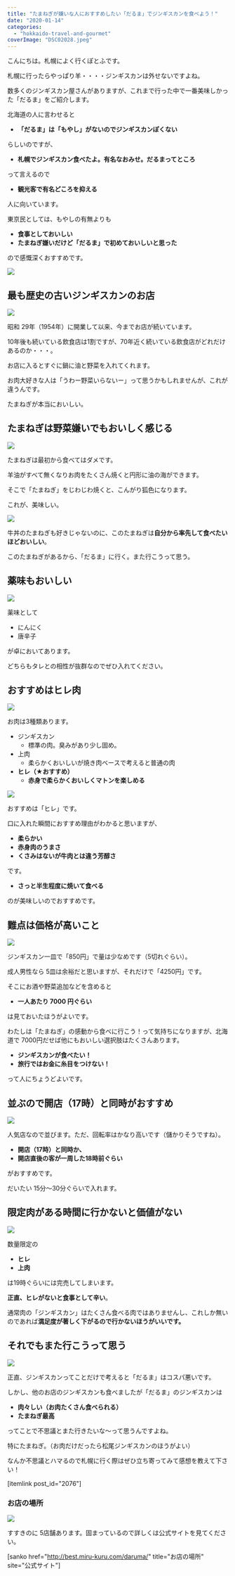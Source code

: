 ```yaml
---
title: "たまねぎが嫌いな人におすすめしたい「だるま」でジンギスカンを食べよう！"
date: "2020-01-14"
categories: 
  - "hokkaido-travel-and-gourmet"
coverImage: "DSC02028.jpeg"
---
```


こんにちは。札幌によく行くぽとふです。

札幌に行ったらやっぱり羊・・・・ジンギスカンは外せないですよね。

数多くのジンギスカン屋さんがありますが、これまで行った中で一番美味しかった「だるま」をご紹介します。

北海道の人に言わせると

- **「だるま」は「もやし」がないのでジンギスカンぽくない**

らしいのですが、

- **札幌でジンギスカン食べたよ。有名なおみせ。だるまってところ**

って言えるので

- **観光客で有名どころを抑える**

人に向いています。

東京民としては、もやしの有無よりも

- **食事としておいしい**
- **たまねぎ嫌いだけど「だるま」で初めておいしいと思った**

ので感慨深くおすすめです。

![](images/DSC02028.jpeg)

## 最も歴史の古いジンギスカンのお店

![](images/DSC02025.jpeg)

昭和 29年（1954年）に開業して以来、今までお店が続いています。

10年後も続いている飲食店は1割ですが、70年近く続いている飲食店がどれだけあるのか・・・。

お店に入るとすぐに鍋に油と野菜を入れてくれます。

お肉大好きな人は「うわー野菜いらないー」って思うかもしれませんが、これが違うんです。

たまねぎが本当においしい。

## たまねぎは野菜嫌いでもおいしく感じる

![](images/DSC02036.jpeg)

たまねぎは最初から食べてはダメです。

羊油がすべて無くなりお肉をたくさん焼くと円形に油の海ができます。

そこで「たまねぎ」をじわじわ焼くと、こんがり狐色になります。

これが、美味しい。

![](images/DSC02032.jpeg)

牛丼のたまねぎも好きじゃないのに、このたまねぎは**自分から率先して食べたいほどおいしい**。

このたまねぎがあるから、「だるま」に行く。また行こうって思う。

## 薬味もおいしい

![](images/DSC02034.jpeg)

薬味として

- にんにく
- 唐辛子

が卓においてあります。

どちらもタレとの相性が抜群なのでぜひ入れてください。

## おすすめはヒレ肉

![](images/DSC02033.jpeg)

お肉は3種類あります。

- ジンギスカン
    - 標準の肉。臭みがあり少し固め。
- 上肉
    - 柔らかくおいしいが焼き肉ベースで考えると普通の肉
- **ヒレ（★おすすめ）**
    - **赤身で柔らかくおいしくマトンを楽しめる**

![](images/DSC02038.jpeg)

おすすめは「ヒレ」です。

口に入れた瞬間におすすめ理由がわかると思いますが、

- **柔らかい**
- **赤身肉のうまさ**
- **くさみはないが牛肉とは違う芳醇さ**

です。

- **さっと半生程度に焼いて食べる**

のが美味しいのでおすすめです。

## 難点は価格が高いこと

![](images/DSC02024.jpeg)

ジンギスカン一皿で「850円」で量は少なめです（5切れぐらい）。

成人男性なら 5皿は余裕だと思いますが、それだけで「4250円」です。

そこにお酒や野菜追加などを含めると

- **一人あたり 7000 円ぐらい**

は見ておいたほうがよいです。

わたしは「たまねぎ」の感動から食べに行こう！って気持ちになりますが、北海道で 7000円だせば他にもおいしい選択肢はたくさんあります。

- **ジンギスカンが食べたい！**
- **旅行ではお金に糸目をつけない！**

って人にちょうどよいです。

## 並ぶので開店（17時）と同時がおすすめ

![](images/DSC02026.jpeg)

人気店なので並びます。ただ、回転率はかなり高いです（儲かりそうですね）。

- **開店（17時）と同時か、**
- **開店直後の客が一周した18時前ぐらい**

がおすすめです。

だいたい 15分～30分ぐらいで入れます。

## 限定肉がある時間に行かないと価値がない

![](images/DSC02035.jpeg)

数量限定の

- **ヒレ**
- **上肉**

は19時ぐらいには完売してしまいます。

**正直、ヒレがないと食事として辛い**。

通常肉の「ジンギスカン」はたくさん食べる肉ではありませんし、これしか無いのであれば**満足度が著しく下がるので行かないほうがいいです。**

## それでもまた行こうって思う

![](images/DSC02030.jpeg)

正直、ジンギスカンってことだけで考えると「だるま」はコスパ悪いです。

しかし、他のお店のジンギスカンも食べましたが「だるま」のジンギスカンは

- **肉々しい（お肉たくさん食べられる）**
- **たまねぎ最高**

ってことで不思議とまた行きたいな～って思うんですよね。

特にたまねぎ。（お肉だけだったら松尾ジンギスカンのほうがよい）

なんか不思議とハマるので札幌に行く際はぜひ立ち寄ってみて感想を教えて下さい！

\[itemlink post\_id="2076"\]

### お店の場所

![](images/IMG_8165.jpeg)

すすきのに 5店舗あります。固まっているので詳しくは公式サイトを見てください。

\[sanko href="http://best.miru-kuru.com/daruma/" title="お店の場所" site="公式サイト"\]
